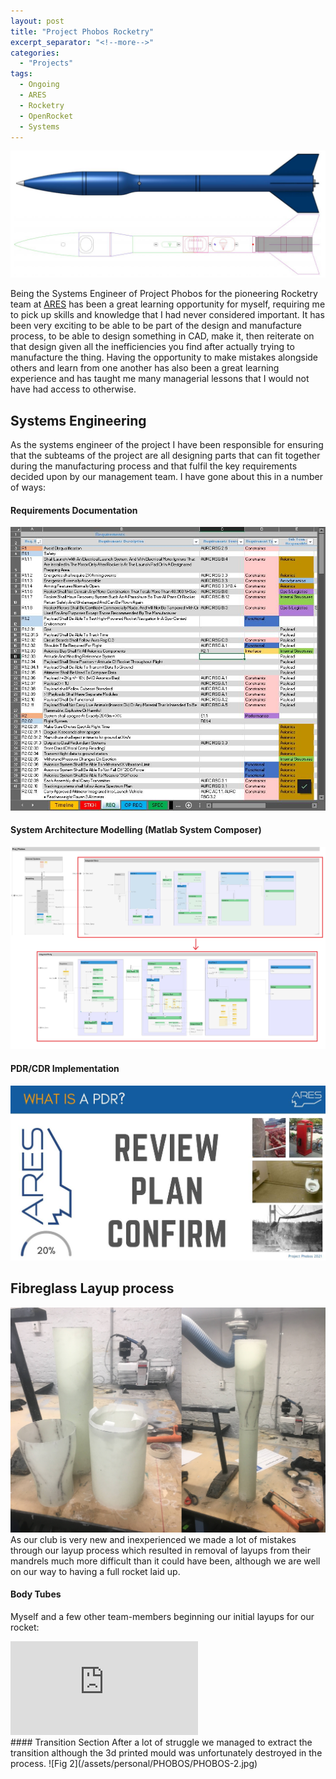 ```yaml
---
layout: post
title: "Project Phobos Rocketry"
excerpt_separator: "<!--more-->"
categories: 
  - "Projects"
tags:
  - Ongoing
  - ARES
  - Rocketry
  - OpenRocket
  - Systems
---
```

![Fig 1](/assets/personal/PHOBOS/PHOBOS-1.jpg)
<!--more-->

Being the Systems Engineer of Project Phobos for the pioneering Rocketry team at [ARES](https://eng.unimelb.edu.au/ares/about/rocketry-team) has been a great learning opportunity for myself, requiring me to pick up skills and knowledge that I had never considered important. It has been very exciting to be able to be part of the design and manufacture process, to be able to design something in CAD, make it, then reiterate on that design given all the inefficiencies you find after actually trying to manufacture the thing. Having the opportunity to make mistakes alongside others and learn from one another has also been a great learning experience and has taught me many managerial lessons that I would not have had access to otherwise.

## Systems Engineering
As the systems engineer of the project I have been responsible for ensuring that the subteams of the project are all designing parts that can fit together during the manufacturing process and that fulfil the key requirements decided upon by our management team. I have gone about this in a number of ways:
#### Requirements Documentation
![Fig 4](/assets/personal/PHOBOS/PHOBOS-4.jpg)
#### System Architecture Modelling (Matlab System Composer)
![Fig 5](/assets/personal/PHOBOS/PHOBOS-5.jpg)
#### PDR/CDR Implementation
![Fig 6](/assets/personal/PHOBOS/PHOBOS-6.jpg)

## Fibreglass Layup process
![Fig 3](/assets/personal/PHOBOS/PHOBOS-3.jpg)
As our club is very new and inexperienced we made a lot of mistakes through our layup process which resulted in removal of layups from their mandrels much more difficult than it could have been, although we are well on our way to having a full rocket laid up.
#### Body Tubes
Myself and a few other team-members beginning our initial layups for our rocket:
<div class="video-container">
  <iframe class="embed-responsive-item" src="https://www.youtube-nocookie.com/embed/xKAAtwKhhXQ?controls=0&amp;" frameborder="0"  allowfullscreen></iframe>
</div>
#### Transition Section
After a lot of struggle we managed to extract the transition although the 3d printed mould was unfortunately destroyed in the process.
![Fig 2](/assets/personal/PHOBOS/PHOBOS-2.jpg)